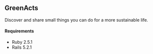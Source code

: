 ## GreenActs

Discover and share small things you can do for a more sustainable life.

#### Requirements
- Ruby 2.5.1
- Rails 5.2.1
